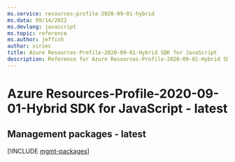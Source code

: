 ```yaml
---
ms.service: resources-profile-2020-09-01-hybrid
ms.data: 09/14/2022
ms.devlang: javascript
ms.topic: reference
ms.author: jeffish
author: xirzec
title: Azure Resources-Profile-2020-09-01-Hybrid SDK for JavaScript
description: Reference for Azure Resources-Profile-2020-09-01-Hybrid SDK for JavaScript
---
```

# Azure Resources-Profile-2020-09-01-Hybrid SDK for JavaScript - latest

## Management packages - latest
[!INCLUDE [mgmt-packages](resources-profile-2020-09-01-hybrid-mgmt-index.md)]